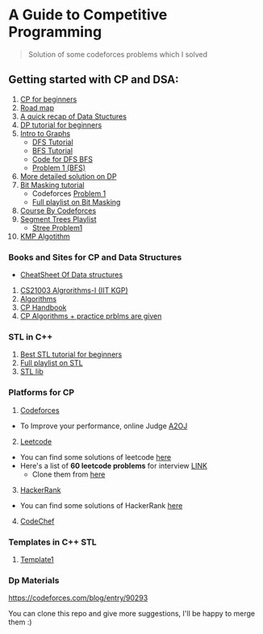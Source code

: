 # A Guide to Competitive Programming 
> Solution of some codeforces problems which I solved 

## Getting started with CP and DSA:
1. [CP for beginners](https://www.youtube.com/watch?v=xAeiXy8-9Y8&ab_channel=Errichto)
2. [Road map](https://whimsical.com/codeforces-candidate-master-roadmap-by-love-babbar-CiXPPD3CnwoXPr2d8Ajx1h)
3. [A quick recap of Data Stuctures](https://www.youtube.com/playlist?list=PL4s0sVgR2EnwBtOuItrO0P9qsYB_QIcvs)    
4. [ DP tutorial for beginners](https://www.youtube.com/playlist?list=PLfBJlB6T2eOtMXgK3FLUTawHjzpIEySHF)
5. [ Intro to Graphs](https://www.youtube.com/watch?v=xyJxCjweLKE&ab_channel=RachitJain)
   * [DFS Tutorial](https://www.youtube.com/watch?v=FotFj2PeFd8&t=519s&ab_channel=TuringMachines)
   * [BFS Tutorial](https://www.youtube.com/watch?v=uQtX6dfbk0M&t=645s&ab_channel=CodingBlocks)
   * [Code for DFS BFS](https://github.com/DbDibyendu/CP/blob/main/STL/bfs_dfs.cpp)
   * [ Problem 1 (BFS) ](https://www.youtube.com/watch?v=EE_9U798nvQ&ab_channel=RachitJain)
6. [More detailed solution on DP](https://www.youtube.com/playlist?list=PLrmLmBdmIlpsHaNTPP_jHHDx_os9ItYXr)
7. [Bit Masking tutorial](https://www.youtube.com/watch?v=2iuktVuRRYY&t=4157s&ab_channel=CodingBlocks)
    * Codeforces [Problem 1](https://codeforces.com/problemset/problem/550/B)
    * [Full playlist on Bit Masking](https://www.youtube.com/playlist?list=PLX0iyO9CrCF1-4je7G0JMSr_50I0J2K3Z)
8. [Course By Codeforces](https://codeforces.com/edu/course/2)
9. [Segment Trees Playlist](https://www.youtube.com/watch?v=lAwpTSUHzy0&list=PL2q4fbVm1Ik6v2-emg_JGcC9v2v2YTbvq&index=2&ab_channel=CodeNCode_)
    * [Stree Problem1](https://codeforces.com/problemset/problem/339/D)
11. [KMP Algotithm](https://www.youtube.com/watch?v=GTJr8OvyEVQ&t=309s&ab_channel=TusharRoy-CodingMadeSimple)
### Books and Sites for CP and Data Structures
* [CheatSheet Of Data structures](https://github.com/gibsjose/cpp-cheat-sheet/blob/master/Data%20Structures%20and%20Algorithms.md)
1. [CS21003 Algrorithms-I (IIT KGP) ](http://cse.iitkgp.ac.in/~palash/Courses/2021Algorithms1-Theory/algo1-2021.html)
2. [Algorithms](https://www.youtube.com/playlist?list=PLDN4rrl48XKpZkf03iYFl-O29szjTrs_O) 
3. [CP Handbook](https://cses.fi/book/book.pdf)
4. [CP Algorithms + practice prblms are given](https://cp-algorithms.com/)

### STL in C++
1. [Best STL tutorial for beginners](https://www.youtube.com/playlist?list=PLfBJlB6T2eOvyt21CIX_PMmhOgWHiFVab)
2. [Full playlist on STL](https://www.youtube.com/playlist?list=PLk6CEY9XxSIA-xo3HRYC3M0Aitzdut7AA)
3. [STL lib](https://www.hackerearth.com/practice/notes/standard-template-library/)
### Platforms for CP

1. [Codeforces](https://codeforces.com/)
- To Improve your performance, online Judge [A2OJ](https://a2oj.herokuapp.com/)
2. [Leetcode](https://leetcode.com/)
  - You can find some solutions of leetcode [here](https://github.com/shruti170901/Leetcode)
  - Here's a list of **60 leetcode problems** for interview [LINK](https://medium.com/@koheiarai94/60-leetcode-questions-to-prepare-for-coding-interview-8abbb6af589e)
      - Clone them from [here](https://leetcode.com/list?selectedList=5w87ernh)
3. [HackerRank](https://www.hackerrank.com/)
  - You can find some solutions of HackerRank [here](https://github.com/adityabisoi/ds-algo-solutions)
4. [CodeChef](https://www.codechef.com/)

### Templates in C++ STL
1. [Template1](https://github.com/DbDibyendu/CP/template.cpp)

### Dp Materials
https://codeforces.com/blog/entry/90293
                   
You can clone this repo and give more suggestions, I'll be happy to merge them :)


